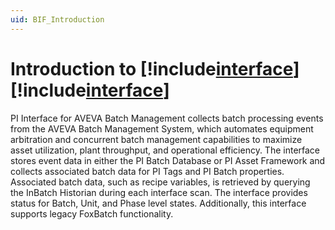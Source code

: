 ```yaml
---
uid: BIF_Introduction
---
```


# Introduction to [!include[interface](../includes/product-long.md)] [!include[interface](../includes/product-version.md)]

<!-- Customized for WonderWare -->

PI Interface for AVEVA Batch Management collects batch processing events from the AVEVA Batch Management System, which automates equipment arbitration and concurrent batch management capabilities to maximize asset utilization, plant throughput, and operational efficiency. The interface stores event data in either the PI Batch Database or PI Asset Framework and collects associated batch data for PI Tags and PI Batch properties. Associated batch data, such as recipe variables, is retrieved by querying the InBatch Historian during each interface scan. The interface provides status for Batch, Unit, and Phase level states. Additionally, this interface supports legacy FoxBatch functionality. 
